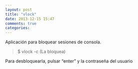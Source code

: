 ```yaml
---
layout: post
title: "vlock"
date: 2013-12-15 15:47
comments: true
categories: 
---
```

Aplicación para bloquear sesiones de consola.

>$ vlock -c    (La bloquea)

Para desbloquearla, pulsar “enter” y la contraseña del usuario

